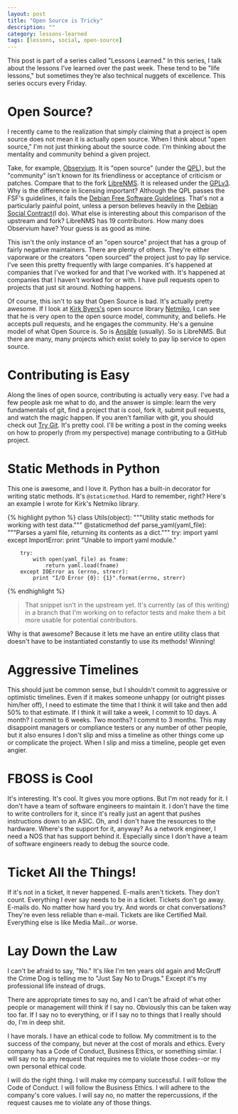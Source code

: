 ```yaml
---
layout: post
title: "Open Source is Tricky"
description: ""
category: lessons-learned 
tags: [lessons, social, open-source]
---
```


This post is part of a series called "Lessons Learned."  In this series, I
talk about the lessons I’ve learned over the past week. These tend to be
"life lessons," but sometimes they’re also technical nuggets of excellence.
This series occurs every Friday.

# Open Source?

I recently came to the realization that simply claiming that a project is open
source does not mean it is actually open source.  When I think about "open
source," I'm not just thinking about the source code.  I'm thinking about the
mentality and community behind a given project.

Take, for example,
[Observium](http://www.observium.org/wiki/Edition_Split#Observium_Community_Edition).
It is "open source" (under the [QPL](http://opensource.org/licenses/QPL-1.0)),
but the "community" isn't known for its friendliness or acceptance of
criticism or patches.  Compare that to the fork
[LibreNMS](http://www.librenms.org).  It is released under the
[GPLv3](http://opensource.org/licenses/gpl-3.0.html).  Why is the difference
in licensing important?  Although the QPL passes the FSF's guidelines, it
fails the
[Debian Free Software Guidelines](https://www.debian.org/social_contract#guidelines).
That's not a particularly painful point, unless a person  believes heavily in
the [Debian Social Contract](https://www.debian.org/social_contract)(I do).
What else is interesting about this comparison of the upstream and fork?
LibreNMS has 19 contributors.  How many does Observium have?  Your guess is as
good as mine.

This isn't the only instance of an "open source" project that has a group of
fairly negative maintainers.  There are plenty of others.  They're either
vaporware or the creators "open sourced" the project just to pay lip service.
I've seen this pretty frequently with large companies.  It's happened at
companies that I've worked for and that I've worked with.  It's happened at
companies that I haven't worked for or with.  I have pull requests open to
projects that just sit around.  Nothing happens.

Of course, this isn't to say that Open Source is bad.  It's actually pretty
awesome.  If I look at [Kirk Byers's](https://twitter.com/kirkbyers)
open source library [Netmiko](https://github.com/ktbyers/netmiko), I can
see that he is very open to the open source model, community, and beliefs.  He
accepts pull requests, and he engages the community.  He's a genuine model of
what Open Source is.  So is [Ansible](https://github.com/ansible/ansible)
(usually).  So is LibreNMS.  But there are many, many projects which exist
solely to pay lip service to open source.

# Contributing is Easy

Along the lines of open source, contributing is actually very easy.  I've had
a few people ask me what to do, and the answer is simple: learn the very
fundamentals of git, find a project that is cool, fork it, submit pull
requests, and watch the magic happen.  If you aren't familiar with git, you
should check out [Try Git](https://try.github.io/levels/1/challenges/1).  It's
pretty cool.  I'll be writing a post in the coming weeks on how to properly
(from my perspective) manage contributing to a GitHub project.

# Static Methods in Python

This one is awesome, and I love it.  Python has a built-in decorator for
writing static methods.  It's `@staticmethod`.  Hard to remember, right?
Here's an example I wrote for Kirk's Netmiko library.

{% highlight python %}
class Utils(object):
    """Utility static methods for working with test data."""
    @staticmethod
    def parse_yaml(yaml_file):
        """Parses a yaml file, returning its contents as a dict."""
        try:
            import yaml
        except ImportError:
            print "Unable to import yaml module."

        try:
            with open(yaml_file) as fname:
                return yaml.load(fname)
        except IOError as (errno, strerr):
            print "I/O Error {0}: {1}".format(errno, strerr)
{% endhighlight %}

> That snippet isn't in the upstream yet.  It's currently (as of this writing)
> in a branch that I'm working on to refactor tests and make them a bit more
> usable for potential contributors.

Why is that awesome?  Because it lets me have an entire utility class that
doesn't have to be instantiated constantly to use its methods!  Winning!

# Aggressive Timelines

This should just be common sense, but I shouldn't commit to aggressive or
optimistic timelines.  Even if it makes someone unhappy (or outright pisses
him/her off), I need to estimate the time that I think it will take and then
add 50% to that estimate.  If I think it will take a week, I commit to 10
days.  A month?  I commit to 6 weeks.  Two months?  I commit to 3 months.  This
may disappoint managers or compliance testers or any number of other people,
but it also ensures I don't slip and miss a timeline as other things come up
or complicate the project.  When I slip and miss a timeline, people get even
angier.

# FBOSS is Cool

It's interesting.  It's cool.  It gives you more options.  But I'm not ready
for it.  I don't have a team of software engineers to maintain it.  I don't
have the time to write controllers for it, since it's really just an agent that
pushes instructions down to an ASIC.  Oh, and I don't have the resources to
the hardware.  Where's the support for it, anyway?  As a network engineer, I
need a NOS that has support behind it.  Especially since I don't have a team
of software engineers ready to debug the source code.

# Ticket All the Things!

If it's not in a ticket, it never happened.  E-mails aren't tickets.  They
don't count.  Everything I ever say needs to be in a ticket.  Tickets don't
go away.  E-mails do.  No matter how hard you try.  And words or chat
conversations?  They're even less reliable than e-mail.  Tickets are like
Certified Mail.  Everything else is like Media Mail...or worse.

# Lay Down the Law

I can't be afraid to say, "No."  It's like I'm ten years old again and
McGruff the Crime Dog is telling me to "Just Say No to Drugs."  Except it's
my professional life instead of drugs.

There are appropriate times to say no, and I can't be afraid of what other
people or management will think if I say no.  Obviously this can be taken
way too far.  If I say no to everything, or if I say no to things that I
really should do, I'm in deep shit.

I have morals.  I have an ethical code to follow.  My commitment is to the
success of the company, but never at the cost of morals and ethics.  Every
company has a Code of Conduct, Business Ethics, or something similar.  I
will say no to any request that requires me to violate those codes--or my own
personal ethical code.

I will do the right thing.  I will make my company successful.  I will follow
the Code of Conduct.  I will follow the Business Ethics.  I will adhere to
the company's core values.  I will say no, no matter the repercussions, if the
request causes me to violate any of those things.
